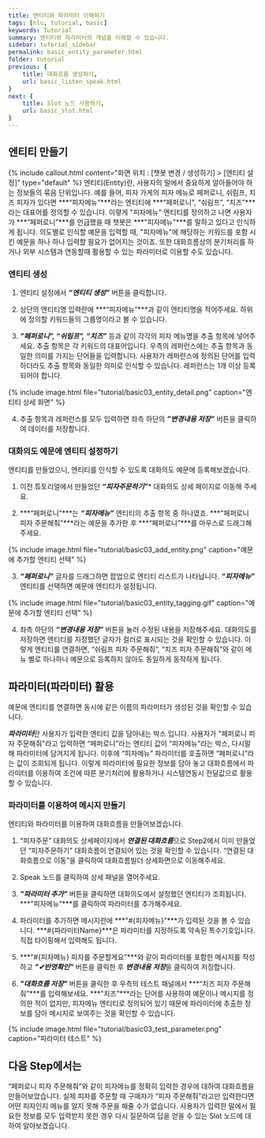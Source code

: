 ```yaml
---
title: 엔티티와 파라미터 이해하기 
tags: [nlu, tutorial, basic]
keywords: Tutorial
summary: 엔티티와 파라미터의 개념을 이해할 수 있습니다.
sidebar: tutorial_sidebar
permalink: basic_entity_parameter.html
folder: tutorial
previous: {
    title: 대화흐름 생성하기, 
    url: basic_listen_speak.html
}
next: {
    title: Slot 노드 사용하기, 
    url: basic_slot.html
}
---
```


## 엔티티 만들기
{% include callout.html content="화면 위치 : [챗봇 변경 / 생성하기] > [엔티티 설정]" type="default" %}
엔티티(Entity)란, 사용자의 말에서 중요하게 알아들어야 하는 정보들의 묶음 단위입니다. 예를 들어, 피자 가게의 피자 메뉴로 페퍼로니, 쉬림프, 치즈 피자가 있다면 ***“피자메뉴”***라는 엔티티에 ***“페퍼로니”, “쉬림프”, “치즈”***라는 대표어를 정의할 수 있습니다. 이렇게 "피자메뉴" 엔티티를 정의하고 나면 사용자가 ***“페퍼로니”***를 언급했을 때 챗봇은 ***"피자메뉴"***를 말하고 있다고 인식하게 됩니다. 의도별로 인식할 예문을 입력할 때, "피자메뉴"에 해당하는 키워드를 포함 시킨 예문을 하나 하나 입력할 필요가 없어지는 것이죠. 또한 대화흐름상의 분기처리를 하거나 외부 시스템과 연동할때 활용할 수 있는 파라미터로 이용할 수도 있습니다. 

### 엔티티 생성
1) 엔티티 설정에서 ***“엔티티 생성”*** 버튼을 클릭합니다.

2) 상단의 엔티티명 입력란에 ***“피자메뉴”***과 같이 엔티티명을 적어주세요. 하위에 정의할 키워드들의 그룹명이라고 볼 수 있습니다.

3) ***”페퍼로니”, “쉬림프”, “치즈”*** 등과 같이 각각의 피자 메뉴명을 추출 항목에 넣어주세요. 추출 항목은 각 키워드의 대표어입니다. 우측의 레퍼런스에는 추출 항목과 동일한 의미를 가지는 단어들을 입력합니다. 사용자가 레퍼런스에 정의된 단어를 입력하더라도 추출 항목와 동일한 의미로 인식할 수 있습니다. 레퍼런스는 1개 이상 등록되어야 합니다.

{% include image.html file="tutorial/basic03_entity_detail.png"  caption="엔티티 상세 화면" %}

4) 추출 항목과 레퍼런스를 모두 입력하면 좌측 하단의 ***”변경내용 저장”*** 버튼을 클릭하여 데이터를 저장합니다.

### 대화의도 예문에 엔티티 설정하기
엔티티를 만들었으니, 엔티티를 인식할 수 있도록 대화의도 예문에 등록해보겠습니다.

1) 이전 튜토리얼에서 만들었던 ***“피자주문하기”**** 대화의도 상세 페이지로 이동해 주세요.

2) ***“페퍼로니”***는 ***“피자메뉴”*** 엔티티의 추출 항목 중 하나였죠. ***"페퍼로니 피자 주문해줘"***라는 예문을 추가한 후 ***“페퍼로니”***를 마우스로 드래그해주세요.

{% include image.html file="tutorial/basic03_add_entity.png"  caption="예문에 추가할 엔티티 선택" %}

3) ***“페퍼로니”*** 글자를 드래그하면 팝업으로 엔티티 리스트가 나타납니다. ***“피자메뉴”*** 엔티티를 선택하면 예문에 엔티티가 설정됩니다. 

{% include image.html file="tutorial/basic03_entity_tagging.gif"  caption="예문에 추가할 엔티티 선택" %}

4) 좌측 하단의 ***“변경내용 저장”*** 버튼을 눌러 수정된 내용을 저장해주세요. 대화의도를 저장하면 엔티티를 지정했던 글자가 컬러로 표시되는 것을 확인할 수 있습니다. 이렇게 엔티티를 연결하면, “쉬림프 피자 주문해줘”, “치즈 피자 주문해줘”와 같이 메뉴 별로 하나하나 예문으로 등록하지 않아도 동일하게 동작하게 됩니다.

## 파라미터(파라미터) 활용
예문에 엔티티를 연결하면 동시에 같은 이름의 파라미터가 생성된 것을 확인할 수 있습니다.

***파라미터***란 사용자가 입력한 엔티티 값을 담아내는 박스 입니다. 사용자가 "페퍼로니 피자 주문해줘"라고 입력하면 “페퍼로니”라는 엔티티 값이 “피자메뉴”라는 박스, 다시말해 파라미터에 담겨지게 됩니다. 이후에 “피자메뉴” 파라미터를 호출하면 “페퍼로니”라는 값이 조회되게 됩니다. 이렇게 파라미터에 필요한 정보를 담아 놓고 대화흐름에서 파라미터를 이용하여 조건에 따른 분기처리에 활용하거나 시스템연동시 전달값으로 활용할 수 있습니다. 

### 파라미터를 이용하여 메시지 만들기
엔티티와 파라미터를 이용하여 대화흐름을 만들어보겠습니다.

1) “피자주문” 대화의도 상세페이지에서 ***연결된 대화흐름***으로 Step2에서 이미 만들었던 “피자주문하기” 대화흐름이 연결되어 있는 것을 확인할 수 있습니다. “연결된 대화흐름으로 이동”을 클릭하여 대화흐름빌더 상세화면으로 이동해주세요.

2) Speak 노드를 클릭하여 상세 패널을 열어주세요.

3) ***"파라미터 추가”*** 버튼을 클릭하면 대화의도에서 설정했던 엔티티가 조회됩니다. ***"피자메뉴”***를 클릭하여 파라미터를 추가해주세요.

4) 파라미터를 추가하면 메시지란에 ***"#{피자메뉴}”***가 입력된 것을 볼 수 있습니다. ***#{파라미터Name}***은 파라미터를 지정하도록 약속된 특수기호입니다. 직접 타이핑해서 입력해도 됩니다.

5) ***"#{피자메뉴} 피자를 주문할게요”***와 같이 파라미터를 포함한 메시지를 작성하고 ***"✔반영확인”*** 버튼을 클릭한 후 ***변경내용 저장***을 클릭하여 저장합니다.

6) ***"대화흐름 저장"*** 버튼을 클릭한 후 우측의 테스트 패널에서 ***“치즈 피자 주문해줘”***를 입력해보세요. ***"치즈”***라는 단어를 사용하여 예문이나 메시지를 정의한 적이 없지만, 피자메뉴 엔티티로 정의되어 있기 때문에 파라미터에 추출한 정보를 담아 메시지로 보여주는 것을 확인할 수 있습니다. 

{% include image.html file="tutorial/basic03_test_parameter.png"  caption="파라미터 테스트" %}


## 다음 Step에서는
“페퍼로니 피자 주문해줘”와 같이 피자메뉴를 정확히 입력한 경우에 대하여 대화흐름을 만들어보았습니다. 실제 피자를 주문할 때 구매자가 “피자 주문해줘”라고만 입력한다면 어떤 피자인지 메뉴를 알지 못해 주문을 해줄 수가 없습니다. 사용자가 입력한 말에서 필요한 정보를 모두 입력받지 못한 경우 다시 질문하여 답을 얻을 수 있는 Slot 노드에 대하여 알아보겠습니다.

